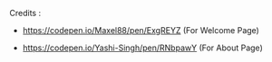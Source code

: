 Credits :
- https://codepen.io/Maxel88/pen/ExgREYZ (For Welcome Page)

- https://codepen.io/Yashi-Singh/pen/RNbpawY (For About Page)
